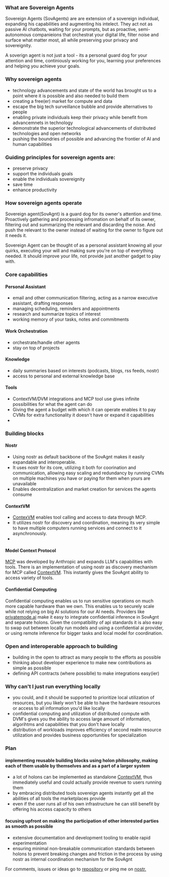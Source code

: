 ### What are Sovereign Agents
Sovereign Agents (SovAgents) are are extension of a sovereign individual, expanding his capabilities and augmenting his intelect. They act not as passive AI chatbots, waiting for your prompts, but as proactive, semi-autonomous companieions that orchestrat your digital life, filter noise and surface what matter most, all while preserving your privacy and sovereignity. 

A soverign agent is not just a tool - its a personal guard dog for your attention and time, continiously working for you, learning your preferences and helping you achieve your goals. 

### Why sovereign agents
- technology advancements and state of the world has brought us to a point where it is possible and also needed to build them
- creating a free(er) market for compute and data
- escape the big tech surveillance bubble and provide alternatives to people
- enabling private individuals keep their privacy while benefit from advancemnets in technology
- demonstrate the superior technological advancements of distributed technologies and open networks
- pushing the boundries of possible and advancing the frontier of AI and human capabilities 

### Guiding principles for sovereign agents are:
- preserve privacy
- support the individuals goals
- enable the individuals sovereignity
- save time
- enhance productivity

### How sovereign agents operate
Sovereign agent(SovAgnt) is a guard dog for its owner's attention and time. Proactively gathering and processing infromation on behalf of its owner, filtering out and summarizing the relevant and discarding the noise. And push the relevant to the owner instead of waiting for the owner to figure out it needs it. 

Sovereign Agent can be thought of as a personal assistant knowing all your quirks, executing your will and making sure you're on top of everything needed. It should improve your life, not provide just another gadget to play with.

### Core capabilities
#### Personal Assistant
- email and other communication filtering, acting as a narrow executive assistant, drafting responses 
- managing scheduling, reminders and appointments
- research and summarize topics of interest
- working memory of your tasks, notes and commitments
#### Work Orchestration
- orchestrate/handle other agents
- stay on top of projects
#### Knowledge 
- daily summaries based on interests (podcasts, blogs, rss feeds, nostr)
- access to personal and external knowledge base
#### Tools
- ContextVM/DVM integrations and MCP tool use gives infinite possibilities for what the agent can do
- Giving the agent a budget with which it can operate enables it to pay CVMs for extra functionality it doesn't have or expand it capabilities
- 

### Building blocks 
#### Nostr
 - Using nostr as default backbone of the SovAgnt makes it easily expandable and interoperable.
 - It uses nostr for its core, utilizing it both for coorination and communication, allowing easy scaling and redundancy by running CVMs on multiple machines you have or paying for them when yours are unavailable
 - Enables decentralization and market creation for services the agents consume
  
#### ContextVM
- [ContexVM](https://contextvm.org) enables tool calling and access to data through MCP.
- It utilizes nostr for discovery and coordination, meaning its very simple to have multiple computers running services and connect to it asynchronously.
- 
#### Model Context Protocol 
[MCP](https://docs.cursor.com/advanced/model-context-protocol) was developed by Anthropic and expands LLM's capabilities with tools. There is an implementation of using nostr as discovery mechanism for MCP called [ContextVM](https://www.contextvm.org/). This instantly gives the SovAgnt ability to access variety of tools. 

#### Confidential Computing
Confidential computing enables us to run sensitive operations on much more capable hardware than we own. This enables us to securely scale while not relying on big AI solutions for our AI needs. Providers like [privatemode.ai](https://privatemode.ai) make it easy to integrate confidential inference in SovAgnt and separate holons. Given the compatibility of api standards it is also easy to swap out between locally run models and using a confidential ai provider, or using remote inference for bigger tasks and local model for coordination. 


### Open and interoperable approach to building
- building in the open to attract as many people to the efforts as possible
- thinking about developer experience to make new contributions as simple as possible
- defining API contracts (where possiblle) to make integrations easy(ier)

### Why can't I just run everything locally
- you could, and it should be supported to prioritize local utilization of resources, but you likely won't be able to have the hardware resources or access to all information you'd like locally
- confidential computing and utilization of distributed compute with DVM's gives you the ability to access large amount of information, algorihtms and capabilities that you don't have locally
- distribution of workloads improves efficiency of second realm resource utilization and provides business opportunities for specialization

### Plan
#### implementing reusable building blocks using holon philosophy, making each of them usable by themselves and as a part of a larger system
- a lot of holons can be implemented as standalone [ContextVM](https://www.contextvm.org/), thus immediately useful and could actually provide revenue to users running them
- by embracing distributed tools sovereign agents instantly get all the abilities of all tools the marketplaces provide
- even if the user runs all of his own infrastructure he can still benefit by offering his access capacity to others

#### focusing upfront on making the participation of other interested parties as smooth as possible
- extensive documentation and development tooling to enable rapid experimentation
- ensuring minimal non-breakable communication standards between holons to prevent breaking changes and friction in the process by using nostr as internal coordination mechanism for the SovAgnt 
  


For comments, issues or ideas go to [repository](https://github.com/aljazceru/sovereign-agents) or ping me on [nostr.](https://nostr.at/aljaz@nostr.si)
